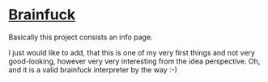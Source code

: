 # [Brainfuck](https://nottgy.github.io/BF/BF.html)
Basically this project consists an info page.

I just would like to add, that this is one of my very first things and not very good-looking,
however very very interesting from the idea perspective.
Oh, and it is a valid brainfuck interpreter by the way :-)
